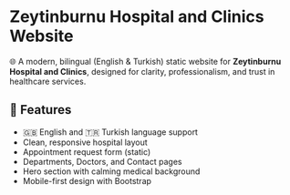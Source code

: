 # Zeytinburnu Hospital and Clinics Website

🌐 A modern, bilingual (English & Turkish) static website for **Zeytinburnu Hospital and Clinics**, designed for clarity, professionalism, and trust in healthcare services.

## 🔧 Features

- 🇬🇧 English and 🇹🇷 Turkish language support
- Clean, responsive hospital layout
- Appointment request form (static)
- Departments, Doctors, and Contact pages
- Hero section with calming medical background
- Mobile-first design with Bootstrap
